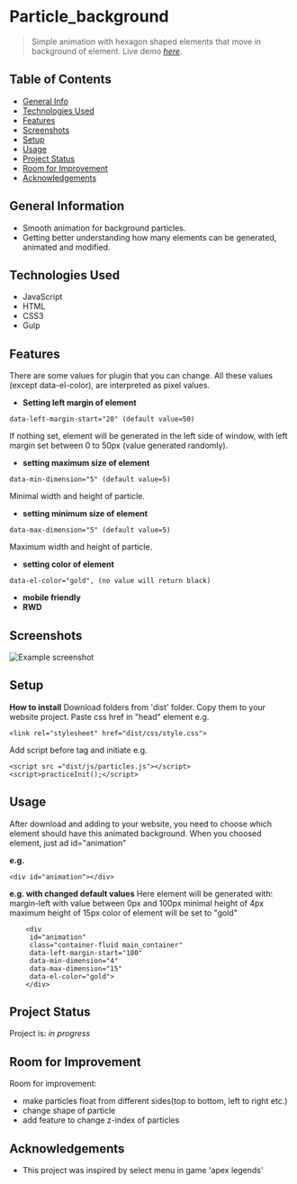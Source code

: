 # Particle_background
>Simple animation with hexagon shaped elements that move in background of element.
> Live demo [_here_](https://htmlpreview.github.io/?https://github.com/WojcioTrue/particle_background/blob/457ecf75108137aa90e335ad350091938274fd84/index.html).

## Table of Contents
* [General Info](#general-information)
* [Technologies Used](#technologies-used)
* [Features](#features)
* [Screenshots](#screenshots)
* [Setup](#setup)
* [Usage](#usage)
* [Project Status](#project-status)
* [Room for Improvement](#room-for-improvement)
* [Acknowledgements](#acknowledgements)


## General Information
- Smooth animation for background particles.
- Getting better understanding how many elements can be generated, animated and modified.



## Technologies Used
- JavaScript
- HTML
- CSS3
- Gulp


## Features
There are some values for plugin that you can change. All these values (except data-el-color), are interpreted as pixel values.
- **Setting left margin of element**

`data-left-margin-start="20" (default value=50)`

If nothing set, element will be generated in the left side of window, with left margin set between 0 to 50px (value generated randomly).
- **setting maximum size of element**

`data-min-dimension="5" (default value=5)`

Minimal width and height of particle.
- **setting minimum size of element**

`data-max-dimension="5" (default value=5)`

Maximum width and height of particle.
- **setting color of element**

`data-el-color="gold", (no value will return black)`

- **mobile friendly**
- **RWD**



## Screenshots
![Example screenshot](./img/screenshot.png)

## Setup
**How to install**
Download folders from 'dist' folder.
Copy them to your website project.
Paste css href in "head" element e.g.

    <link rel="stylesheet" href="dist/css/style.css">
Add script before </body> tag and initiate e.g.

    <script src ="dist/js/particles.js"></script>
    <script>practiceInit();</script>

## Usage
After download and adding to your website, you need to choose which element should have this animated background.
When you choosed element, just ad id="animation"

**e.g.**

	<div id="animation"></div>
**e.g. with changed default values**
Here element will be generated with:
margin-left with value between 0px and 100px
minimal height of 4px
maximum height of 15px
color of element will be set to "gold"


        <div 
         id="animation" 
         class="container-fluid main_container"
         data-left-margin-start="100" 
         data-min-dimension="4"       
         data-max-dimension="15" 
         data-el-color="gold">
        </div>
## Project Status
Project is: _in progress_


## Room for Improvement

Room for improvement:
- make particles float from different sides(top to bottom, left to right etc.)
- change shape of particle
- add feature to change z-index of particles


## Acknowledgements

- This project was inspired by select menu in game 'apex legends'




